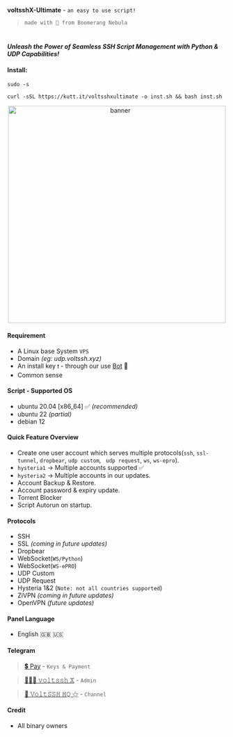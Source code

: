 
**voltsshX-Ultimate** - ```an easy to use script!```


  > ```made with 🤍 from Boomerang Nebula```
#
***_Unleash the Power of Seamless SSH Script Management with Python &amp; UDP Capabilities!_***

#### Install:
```
sudo -s
```
```
curl -sSL https://kutt.it/voltsshxultimate -o inst.sh && bash inst.sh

```

<center><img src="https://github.com/farukbrowser/ClanUDP/raw/main/assets/ClanUDP.png" alt="banner" width="500"/></center>


#### Requirement
- A Linux base System ```VPS```
- Domain _(eg: udp.voltssh.xyz)_
- An install key ```❗️``` - through our use [Bot](https://t.me/voltverifybot) 🤏
- Common sense

#### Script - Supported OS
- ubuntu 20.04 [x86_64] ✅ _(recommended)_
- ubuntu 22 _(partial)_
- debian 12 

#### Quick Feature Overview
- Create one user account which serves multiple protocols(```ssh```, ```ssl-tunnel```, ```dropbear```, ```udp custom```, ``` udp request```, ```ws```,    ```ws-epro```).
-  ```hysteria1``` → Multiple accounts supported ✅
-  ```hysteria2``` → Multiple accounts in our updates.
- Account Backup & Restore.
- Account password & expiry update.
- Torrent Blocker
- Script Autorun on startup.

#### Protocols
- SSH
- SSL _(coming in future updates)_
- Dropbear
- WebSocket(```WS/Python```)
- WebSocket(```WS-ePRO```)
- UDP Custom
- UDP Request
- Hysteria 1&2 (```Note: not all countries supported```)
- ZiVPN _(coming in future updates)_
- OpenVPN _(future updates)_

#### Panel Language
- English 🇬🇧 🇺🇸

#### Telegram 
 > [💲 Pay](https://t.me/voltverifybot) - ```Keys & Payment```

 > [👨🏽‍💻 𝚟𝚘𝚕𝚝𝚜𝚜𝚑 𝕏](https://t.me/faruk_browser) - ```Admin```

 > [📣 𝚅𝚘𝚕𝚝𝚂𝚂𝙷 𝙷𝚀 ⚝](https://t.me/clannet) - ```Channel```

#### Credit
- All binary owners

